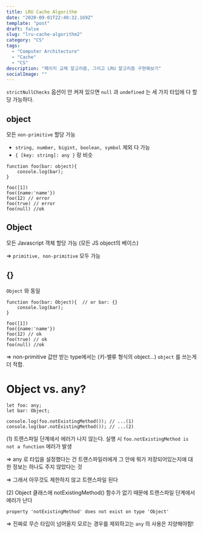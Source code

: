 ```yaml
---
title: LRU Cache Algorithm
date: "2020-09-01T22:40:32.169Z"
template: "post"
draft: false
slug: "lru-cache-algorithm2"
category: "CS"
tags:
  - "Computer Architecture"
  - "Cache"
  - "CS"
description: "페이지 교체 알고리즘, 그리고 LRU 알고리즘 구현해보기"
socialImage: ""
---
```



`strictNullChecks` 옵션이 안 켜져 있으면 `null` 과 `undefined` 는 세 가지 타입에 다 할당 가능하다.

## object

모든 `non-primitive` 할당 가능 

- `string, number, bigint, boolean, symbol` 제외 다 가능
- `{ [key: string]: any }` 랑 비슷

```tsx
function foo(bar: object){
    console.log(bar);
}

foo([1])
foo({name:'name'})
foo(12) // error
foo(true) // error 
foo(null) //ok
```

## Object

모든 Javascript 객체 할당 가능 (모든 JS object의 베이스)

⇒ `primitive, non-primitive` 모두 가능 

## {}

`Object` 와 동일  

```tsx
function foo(bar: Object){  // or bar: {}
    console.log(bar);
}

foo([1])
foo({name:'name'})
foo(12) // ok
foo(true) // ok 
foo(null) //ok
```

⇒ non-primitive 값만 받는 type에서는 (키-밸류 형식의 object...) `object` 를 쓰는게 더 적합.

# Object vs. any?

```tsx
let foo: any;
let bar: Object;

console.log(foo.notExistingMethod()); // ...(1)
console.log(bar.notExistingMethod()); // ...(2)
```

(1) 트랜스파일 단계에서 에러가 나지 않는다. 실행 시 `foo.notExistingMethod is not a function` 에러가 발생

⇒ any 로 타입을 설정했다는 건 트랜스파일러에게 그 안에 뭐가 저장되어있는지에 대한 정보는 하나도 주지 않았다는 것 

⇒ 그래서 아무것도 제한하지 않고 트랜스파일 된다 

(2) Object 클래스에 notExistingMethod() 함수가 없기 때문에 트랜스파일 단계에서 에러가 난다

`property 'notExistingMethod' does not exist on type 'Object'`

⇒ 진짜로 무슨 타입이 넘어올지 모르는 경우를 제외하고는 `any` 의 사용은 지양해야함!